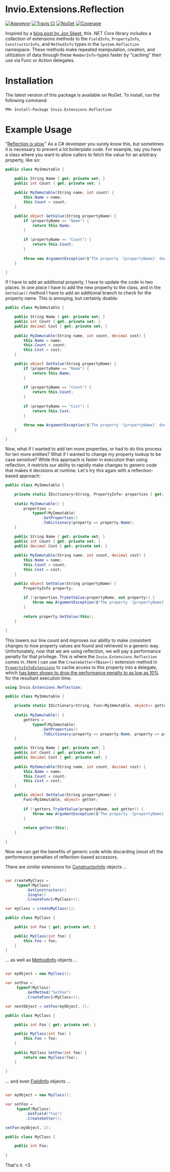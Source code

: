 # Invio.Extensions.Reflection

[![Appveyor](https://ci.appveyor.com/api/projects/status/dst40kq4gbqx8k0e/branch/master?svg=true)](https://ci.appveyor.com/project/invio/invio-extensions-reflection/branch/master)
[![Travis CI](https://img.shields.io/travis/invio/Invio.Extensions.Reflection.svg?maxAge=3600&label=travis)](https://travis-ci.org/invio/Invio.Extensions.Reflection)
[![NuGet](https://img.shields.io/nuget/v/Invio.Extensions.Reflection.svg)](https://www.nuget.org/packages/Invio.Extensions.Reflection/)
[![Coverage](https://coveralls.io/repos/github/invio/Invio.Extensions.Reflection/badge.svg?branch=master)](https://coveralls.io/github/invio/Invio.Extensions.Reflection?branch=master)

Inspired by a [blog post by Jon Skeet](https://codeblog.jonskeet.uk/2008/08/09/making-reflection-fly-and-exploring-delegates/), this .NET Core library includes a collection of extensions methods to the `FieldInfo`, `PropertyInfo`, `ConstructorInfo`, and `MethodInfo` types in the `System.Reflection` namespace.  These methods make repeated manipulation, creation, and utilization of data through these `MemberInfo`-types faster by "caching" their use via Func or Action delegates.

# Installation
The latest version of this package is available on NuGet. To install, run the following command:

```shell
PM> Install-Package Invio.Extensions.Reflection
```
# Example Usage

"[Reflection is slow.](http://www.manuelabadia.com/blog/PermaLink,guid,772c7152-b00e-4334-b677-bfbdcd8e6b5d.aspx)" As a C# developer you surely know this, but sometimes it is necessary to prevent a lot boilerplate code. For example, say you have a class where you want to allow callers to fetch the value for an arbitrary property, like so:

```csharp
public class MyImmutable {

    public String Name { get; private set; }
    public int Count { get; private set; }
    
    public MyImmutable(String name, int count) {
        this.Name = name;
        this.Count = count;
    }

    public object GetValue(String propertyName) {
        if (propertyName == "Name") {
            return this.Name;
        }
        
        if (propertyName == "Count") {
            return this.Count;
        }
        
        throw new ArgumentException($"The property '{propertyName}' does not exist.");
    }

}
```

If I have to add an additional property, I have to update the code in two places. In one place I have to add the new property to the class, and in the `GetValue()` method I have to add an additional branch to check for the property name. This is annoying, but certainly doable:

```csharp
public class MyImmutable {

    public String Name { get; private set; }
    public int Count { get; private set; }
    public decimal Cost { get; private set; }
    
    public MyImmutable(String name, int count, decimal cost) {
        this.Name = name;
        this.Count = count;
        this.Cost = cost;
    }

    public object GetValue(String propertyName) {
        if (propertyName == "Name") {
            return this.Name;
        }
        
        if (propertyName == "Count") {
            return this.Count;
        }
        
        if (propertyName == "Cost") {
            return this.Cost;
        }
        
        throw new ArgumentException($"The property '{propertyName}' does not exist.");
    }

}
```

Now, what if I wanted to add ten more properties, or had to do this process for ten more entities? What if I wanted to change my property lookup to be case sensitive? While this approach is faster in execution than using reflection, it restricts our ability to rapidly make changes to generic code that makes it decisions at runtime. Let's try this again with a reflection-based approach:

```csharp
public class MyImmutable {

    private static IDictionary<String, PropertyInfo> properties { get; }
    
    static MyImmutable() {
        properties = 
            typeof(MyImmutable)
                .GetProperties()
                .ToDictionary(property => property.Name);
    }

    public String Name { get; private set; }
    public int Count { get; private set; }
    public decimal Cost { get; private set; }
    
    public MyImmutable(String name, int count, decimal cost) {
        this.Name = name;
        this.Count = count;
        this.Cost = cost;
    }

    public object GetValue(String propertyName) {
        PropertyInfo property;
        
        if (!properties.TryGetValue(propertyName, out property)) {
            throw new ArgumentException($"The property '{propertyName}' does not exist.");
        }
        
        return property.GetValue(this);
    }

}
```

This lowers our line count and improves our ability to make consistent changes to how property values are found and retrieved in a generic way. Unfortunately, now that we are using reflection, we will pay a performance penalty for that privilege. This is where the `Invio.Extensions.Reflection` comes in. Here I can use the `CreateGetter<TBase>()` extension method in [`PropertyInfoExtensions`](src/Invio.Extensions.Reflection/PropertyInfoExtensions.cs) to cache access to this property into a delegate, which [has been shown to drop the performance penalty to as low as 10%](https://codeblog.jonskeet.uk/2008/08/09/making-reflection-fly-and-exploring-delegates/) for the resultant execution time.

```csharp
using Invio.Extensions.Reflection;

public class MyImmutable {

    private static IDictionary<String, Func<MyImmutable, object>> getters { get; }
    
    static MyImmutable() {
        getters = 
            typeof(MyImmutable)
                .GetProperties()
                .ToDictionary(property => property.Name, property => property.CreateGetter<MyImmutable>());
    }

    public String Name { get; private set; }
    public int Count { get; private set; }
    public decimal Cost { get; private set; }
    
    public MyImmutable(String name, int count, decimal cost) {
        this.Name = name;
        this.Count = count;
        this.Cost = cost;
    }

    public object GetValue(String propertyName) {
        Func<MyImmutable, object> getter;
        
        if (!getters.TryGetValue(propertyName, out getter)) {
            throw new ArgumentException($"The property '{propertyName}' does not exist.");
        }
        
        return getter(this);
    }

}
```

Now we can get the benefits of generic code while discarding (most of) the performance penalties of reflection-based accessors.

There are similar extensions for [ConstructorInfo](src/Invio.Extensions.Reflection/ConstructorInfoExtensions.cs) objects ...

```csharp

var createMyClass =
     typeof(MyClass)
         .GetConstructors()
         .Single()
         .CreateFunc1<MyClass>();

var myClass = createMyClass(1);

public class MyClass {

    public int Foo { get; private set; }

    public MyClass(int foo) {
        this.Foo = foo;
    }
}

```

... as well as [MethodInfo](src/Invio.Extensions.Reflection/MethodInfoExtensions.cs) objects ...

```csharp

var myObject = new MyClass();

var setFoo =
     typeof(MyClass)
         .GetMethod("SetFoo")
         .CreateFunc1<MyClass>();

var nextObject = setFoo(myObject, 2);

public class MyClass {

    public int Foo { get; private set; }

    public MyClass(int foo) {
        this.Foo = foo;
    }
    
    public MyClass SetFoo(int foo) {
        return new MyClass(foo);
    }
    
}
```

... and even [FieldInfo](src/Invio.Extensions.Reflection/FieldInfoExtensions.cs) objects ...

```csharp

var myObject = new MyClass();

var setFoo =
     typeof(MyClass)
         .GetField("Foo")
         .CreateSetter();

setFoo(myObject, 2);

public class MyClass {

    public int Foo;
    
}
```

That's it. <3
